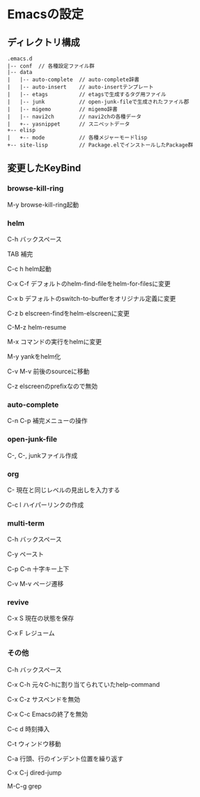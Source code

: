 # Emacsの設定 #

## ディレクトリ構成 ##

```
.emacs.d
|-- conf  // 各種設定ファイル群
|-- data
|   |-- auto-complete  // auto-complete辞書
|   |-- auto-insert    // auto-insertテンプレート
|   |-- etags          // etagsで生成するタグ用ファイル
|   |-- junk           // open-junk-fileで生成されたファイル郡
|   |-- migemo         // migemo辞書
|   |-- navi2ch        // navi2chの各種データ
|   +-- yasnippet      // スニペットデータ
+-- elisp
|   +-- mode           // 各種メジャーモードlisp
+-- site-lisp          // Package.elでインストールしたPackage群
```

## 変更したKeyBind ##

### browse-kill-ring ###

M-y
browse-kill-ring起動

### helm ###
C-h
バックスペース

TAB
補完

C-c h
helm起動

C-x C-f
デフォルトのhelm-find-fileをhelm-for-filesに変更

C-x b
デフォルトのswitch-to-bufferをオリジナル定義に変更

C-z b
elscreen-findをhelm-elscreenに変更

C-M-z
helm-resume

M-x
コマンドの実行をhelmに変更

M-y
yankをhelm化

C-v
M-v
前後のsourceに移動

C-z
elscreenのprefixなので無効

### auto-complete ###

C-n
C-p
補完メニューの操作

### open-junk-file ###

C-, C-,
junkファイル作成

### org ###

C-<return>
現在と同じレベルの見出しを入力する

C-c l
ハイパーリンクの作成

### multi-term ###

C-h
バックスペース

C-y
ペースト

C-p
C-n
十字キー上下

C-v
M-v
ページ遷移

### revive ###

C-x S
現在の状態を保存

C-x F
レジューム

### その他 ###

C-h
バックスペース

C-x C-h
元々C-hに割り当てられていたhelp-command

C-x C-z
サスペンドを無効

C-x C-c
Emacsの終了を無効

C-c d
時刻挿入

C-t
ウィンドウ移動

C-a
行頭、行のインデント位置を繰り返す

C-x C-j
dired-jump

M-C-g
grep
